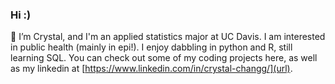 ### Hi :)

🌱 I’m Crystal, and I'm an applied statistics major at UC Davis. I am interested in public health (mainly in epi!). I enjoy dabbling in python and R, still learning SQL. You can check out some of my coding projects here, as well as my linkedin at [https://www.linkedin.com/in/crystal-changg/](url).
